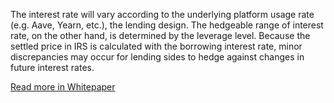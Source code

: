 The interest rate will vary according to the underlying platform usage rate (e.g. Aave, Yearn, etc.), the lending design. The hedgeable range of interest rate, on the other hand, is determined by the leverage level. Because the settled price in IRS is calculated with the borrowing interest rate, minor discrepancies may occur for lending sides to hedge against changes in future interest rates.

<a href='https://hakkafinance.gitbook.io/igain/igain-universe/interest-rate-synth/introduction' target='_blank'>Read more in Whitepaper</a>
